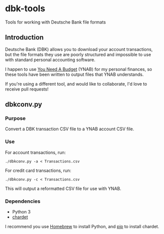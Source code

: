 # dbk-tools

Tools for working with Deutsche Bank file formats

## Introduction

Deutsche Bank (DBK) allows you to download your account transactions, but the file formats they use are poorly structured and impossible to use with standard personal accounting software.

I happen to use [You Need A Budget](http://www.youneedabudget.com/) (YNAB) for my personal finances, so these tools have been written to output files that YNAB understands.

If you're using a different tool, and would like to collaborate, I'd love to receive pull requests!

## dbkconv.py

### Purpose

Convert a DBK transaction CSV file to a YNAB account CSV file.

### Use

For account transactions, run:

```
./dbkconv.py -a < Transactions.csv
```
For credit card transactions, run:

```
./dbkconv.py -c < Transactions.csv
```

This will output a reformatted CSV file for use with YNAB.

### Dependencies

- Python 3
- [chardet](https://pypi.python.org/pypi/chardet)

I recommend you use [Homebrew](https://github.com/Homebrew/homebrew) to install Python, and [pip](https://pypi.python.org/pypi/pip) to install chardet.

